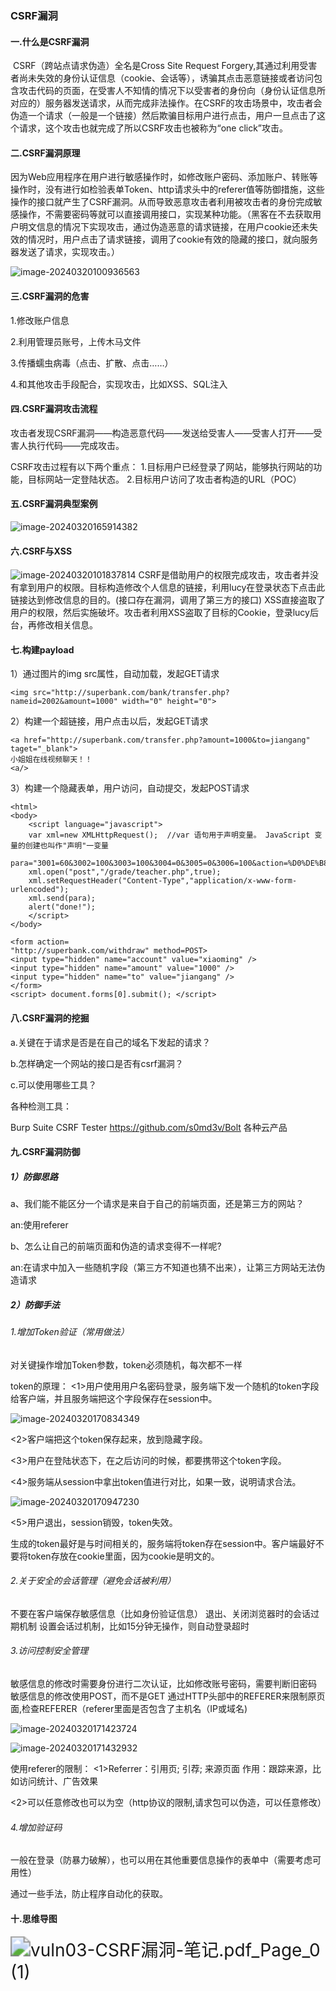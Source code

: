 ### CSRF漏洞

#### 一.什么是CSRF漏洞

​		CSRF（跨站点请求伪造）全名是Cross Site Request Forgery,其通过利用受害者尚未失效的身份认证信息（cookie、会话等），诱骗其点击恶意链接或者访问包含攻击代码的页面，在受害人不知情的情况下以受害者的身份向（身份认证信息所对应的）服务器发送请求，从而完成非法操作。在CSRF的攻击场景中，攻击者会伪造一个请求（一般是一个链接）然后欺骗目标用户进行点击，用户一旦点击了这个请求，这个攻击也就完成了所以CSRF攻击也被称为“one click”攻击。

#### 二.CSRF漏洞原理

​		因为Web应用程序在用户进行敏感操作时，如修改账户密码、添加账户、转账等操作时，没有进行如检验表单Token、http请求头中的referer值等防御措施，这些操作的接口就产生了CSRF漏洞。从而导致恶意攻击者利用被攻击者的身份完成敏感操作，不需要密码等就可以直接调用接口，实现某种功能。（黑客在不去获取用户明文信息的情况下实现攻击，通过伪造恶意的请求链接，在用户cookie还未失效的情况时，用户点击了请求链接，调用了cookie有效的隐藏的接口，就向服务器发送了请求，实现攻击。）

![image-20240320100936563](C:\Users\wlen\AppData\Roaming\Typora\typora-user-images\image-20240320100936563.png)

#### 三.CSRF漏洞的危害

1.修改账户信息 

2.利用管理员账号，上传木马文件 

3.传播蠕虫病毒（点击、扩散、点击……） 

4.和其他攻击手段配合，实现攻击，比如XSS、SQL注入

#### 四.CSRF漏洞攻击流程

​		攻击者发现CSRF漏洞——构造恶意代码——发送给受害人——受害人打开——受害人执行代码——完成攻击。

CSRF攻击过程有以下两个重点：
1.目标用户已经登录了网站，能够执行网站的功能，目标网站一定登陆状态。
2.目标用户访问了攻击者构造的URL（POC）

#### 五.CSRF漏洞典型案例

![image-20240320165914382](C:\Users\wlen\AppData\Roaming\Typora\typora-user-images\image-20240320165914382.png)

#### 六.CSRF与XSS

![image-20240320101837814](C:\Users\wlen\AppData\Roaming\Typora\typora-user-images\image-20240320101837814.png)
		CSRF是借助用户的权限完成攻击，攻击者并没有拿到用户的权限。目标构造修改个人信息的链接，利用lucy在登录状态下点击此链接达到修改信息的目的。(接口存在漏洞，调用了第三方的接口)
		XSS直接盗取了用户的权限，然后实施破坏。攻击者利用XSS盗取了目标的Cookie，登录lucy后台，再修改相关信息。

#### 七.构建payload

1）通过图片的img src属性，自动加载，发起GET请求

```
<img src="http://superbank.com/bank/transfer.php?nameid=2002&amount=1000" width="0" height="0">
```

2）构建一个超链接，用户点击以后，发起GET请求

```
<a href="http://superbank.com/transfer.php?amount=1000&to=jiangang" taget="_blank">
小姐姐在线视频聊天！！
<a/>
```



3）构建一个隐藏表单，用户访问，自动提交，发起POST请求

```
<html>
<body>
	<script language="javascript">
	var xml=new XMLHttpRequest();  //var 语句用于声明变量。 JavaScript 变量的创建也叫作"声明"一变量
	para="3001=60&3002=100&3003=100&3004=0&3005=0&3006=100&action=%D0%DE%B8%C4%B3%C9%BC%A8";
	xml.open("post","/grade/teacher.php",true);
	xml.setRequestHeader("Content-Type","application/x-www-form-urlencoded");
	xml.send(para);
	alert("done!");
	</script>
</body>
```



```
<form action=
"http://superbank.com/withdraw" method=POST>
<input type="hidden" name="account" value="xiaoming" />
<input type="hidden" name="amount" value="1000" />
<input type="hidden" name="to" value="jiangang" />
</form>
<script> document.forms[0].submit(); </script>
```

#### 八.CSRF漏洞的挖掘

a.关键在于请求是否是在自己的域名下发起的请求？

b.怎样确定一个网站的接口是否有csrf漏洞？

c.可以使用哪些工具？

各种检测工具：

Burp Suite
CSRF Tester
https://github.com/s0md3v/Bolt
各种云产品



#### 九.CSRF漏洞防御

##### 1）防御思路

a、我们能不能区分一个请求是来自于自己的前端页面，还是第三方的网站？

an:使用referer

b、怎么让自己的前端页面和伪造的请求变得不一样呢?

an:在请求中加入一些随机字段（第三方不知道也猜不出来），让第三方网站无法伪造请求

##### 2）防御手法

###### 1.增加Token验证（常用做法）

对关键操作增加Token参数，token必须随机，每次都不一样

token的原理：
<1>用户使用用户名密码登录，服务端下发一个随机的token字段给客户端，并且服务端把这个字段保存在session中。

![image-20240320170834349](C:\Users\wlen\AppData\Roaming\Typora\typora-user-images\image-20240320170834349.png)

<2>客户端把这个token保存起来，放到隐藏字段。

<3>用户在登陆状态下，在之后访问的时候，都要携带这个token字段。

<4>服务端从session中拿出token值进行对比，如果一致，说明请求合法。

![image-20240320170947230](C:\Users\wlen\AppData\Roaming\Typora\typora-user-images\image-20240320170947230.png)

<5>用户退出，session销毁，token失效。

生成的token最好是与时间相关的，服务端将token存在session中。客户端最好不要将token存放在cookie里面，因为cookie是明文的。

###### 2.关于安全的会话管理（避免会话被利用）

不要在客户端保存敏感信息（比如身份验证信息）
退出、关闭浏览器时的会话过期机制
设置会话过机制，比如15分钟无操作，则自动登录超时

###### 3.访问控制安全管理

敏感信息的修改时需要身份进行二次认证，比如修改账号密码，需要判断旧密码
敏感信息的修改使用POST，而不是GET
通过HTTP头部中的REFERER来限制原页面,检查REFERER（referer里面是否包含了主机名（IP或域名)

![image-20240320171423724](C:\Users\wlen\AppData\Roaming\Typora\typora-user-images\image-20240320171423724.png)

![image-20240320171432932](C:\Users\wlen\AppData\Roaming\Typora\typora-user-images\image-20240320171432932.png)

使用referer的限制：
<1>Referrer：引用页; 引荐; 来源页面
作用：跟踪来源，比如访问统计、广告效果

<2>可以任意修改也可以为空（http协议的限制,请求包可以伪造，可以任意修改）

###### 4.增加验证码

一般在登录（防暴力破解），也可以用在其他重要信息操作的表单中（需要考虑可用性）



通过一些手法，防止程序自动化的获取。

#### 十.思维导图

<img src="C:\Users\wlen\AppData\Roaming\Typora\typora-user-images\vuln03-CSRF漏洞-笔记.pdf_Page_0 (1).jpg" alt="vuln03-CSRF漏洞-笔记.pdf_Page_0 (1)" style="zoom:200%;" />









